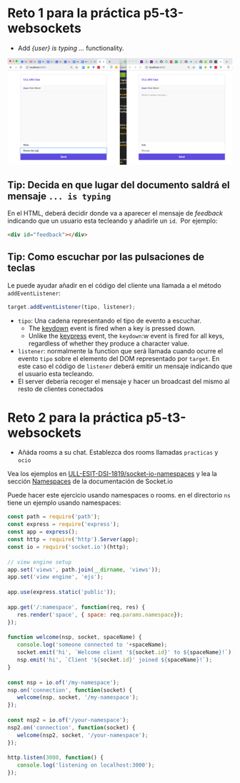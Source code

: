 # Reto 1 para la práctica p5-t3-websockets

* Add *{user} is typing ...* functionality.

![user is typing](reto-user-is-typing.png)

## Tip: Decida en que lugar del documento saldrá el mensaje `... is typing`

En el HTML, deberá decidir donde va a aparecer el mensaje de *feedback* indicando que un usuario
esta tecleando y añadirle un `id`.` `Por ejemplo: 

```html
<div id="feedback"></div>
```

## Tip: Como escuchar por las pulsaciones de teclas

Le puede ayudar añadir en el código del cliente una llamada a el método `addEventListener`:

```js
target.addEventListener(tipo, listener);
```

* `tipo`: Una cadena representando el  tipo de evento a escuchar. 
  - The [keydown](https://developer.mozilla.org/en-US/docs/Web/Events/keydown) event is fired when a key is pressed down.
  - Unlike the [keypress](https://developer.mozilla.org/en-US/docs/Web/Events/keypress) event, the `keydown`:w
 event is fired for all keys, regardless of whether they produce a character value.
* `listener`: normalmente la function que será llamada cuando ocurre el evento `tipo` sobre el elemento del DOM representado por `target`. En este caso el código de `listener` deberá emitir un mensaje indicando que el usuario esta tecleando.
* El server debería recoger el mensaje y hacer un broadcast del mismo al resto de clientes conectados

# Reto 2 para la práctica p5-t3-websockets

* Añáda rooms a su chat. Establezca dos rooms llamadas `practicas` y `ocio`

Vea los ejemplos en [ULL-ESIT-DSI-1819/socket-io-namespaces](https://github.com/ULL-ESIT-DSI-1819/socket-io-namespaces)
y lea la sección [Namespaces](https://socket.io/docs/rooms-and-namespaces/) de la documentación de Socket.io

Puede hacer este ejercicio usando namespaces o rooms. en el directorio `ns` tiene un ejemplo usando namespaces:

```js
const path = require('path');
const express = require('express');
const app = express();
const http = require('http').Server(app);
const io = require('socket.io')(http);

// view engine setup
app.set('views', path.join(__dirname, 'views'));
app.set('view engine', 'ejs');

app.use(express.static('public'));

app.get('/:namespace', function(req, res) {
   res.render('space', { space: req.params.namespace});
});

function welcome(nsp, socket, spaceName) {
   console.log('someone connected to '+spaceName);
   socket.emit('hi', `Welcome client '${socket.id}' to ${spaceName}!`);
   nsp.emit('hi', `Client '${socket.id}' joined ${spaceName}!`);
}

const nsp = io.of('/my-namespace');
nsp.on('connection', function(socket) {
   welcome(nsp, socket, '/my-namespace');
});

const nsp2 = io.of('/your-namespace');
nsp2.on('connection', function(socket) {
   welcome(nsp2, socket, '/your-namespace');
});

http.listen(3000, function() {
   console.log('listening on localhost:3000');
});
```

